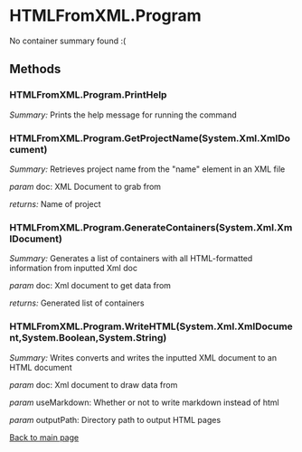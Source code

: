 <!DOCTYPE html>
<html lang="en">

<head>
	<meta charset="UTF-8">
	<meta name="viewport" content="width=device-width, initial-scale=1.0">
	<title>HTMLFromXML.Program</title>
</head>

<body>
<h1>HTMLFromXML.Program</h1>
<p>No container summary found :(</p>
<h2>Methods</h2>
<h3>HTMLFromXML.Program.PrintHelp</h3>
<p><em>Summary:</em> Prints the help message for running the command</p>

<h3>HTMLFromXML.Program.GetProjectName(System.Xml.XmlDocument)</h3>
<p><em>Summary:</em> Retrieves project name from the "name" element in an XML file</p>
<p><em>param</em> doc: XML Document to grab from</p>
<p><em>returns:</em> Name of project</p>

<h3>HTMLFromXML.Program.GenerateContainers(System.Xml.XmlDocument)</h3>
<p><em>Summary:</em> Generates a list of containers with all HTML-formatted information from inputted Xml doc</p>
<p><em>param</em> doc: Xml document to get data from</p>
<p><em>returns:</em> Generated list of containers</p>

<h3>HTMLFromXML.Program.WriteHTML(System.Xml.XmlDocument,System.Boolean,System.String)</h3>
<p><em>Summary:</em> Writes converts and writes the inputted XML document to an HTML document</p>
<p><em>param</em> doc: Xml document to draw data from</p>
<p><em>param</em> useMarkdown: Whether or not to write markdown instead of html</p>
<p><em>param</em> outputPath: Directory path to output HTML pages</p>

<footer><a href="../index.html">Back to main page</a></footer></body>

</html>
